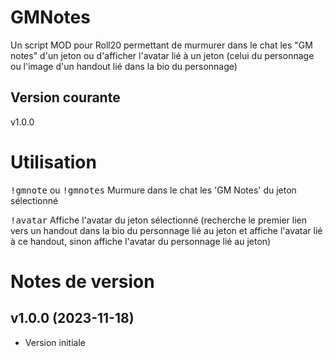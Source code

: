 # GMNotes

Un script MOD pour Roll20 permettant de murmurer dans le chat les "GM notes" d'un jeton ou d'afficher l'avatar lié à un jeton (celui du personnage ou l'image d'un handout lié dans la bio du personnage)

## Version courante

v1.0.0

# Utilisation

<kbd>!gmnote</kbd> ou <kbd>!gmnotes</kbd> Murmure dans le chat les 'GM Notes' du jeton sélectionné

<kbd>!avatar</kbd> Affiche l'avatar du jeton sélectionné (recherche le premier lien vers un handout dans la bio du personnage lié au jeton et affiche l'avatar lié à ce handout, sinon affiche l'avatar du personnage lié au jeton) 

# Notes de version

## v1.0.0 (2023-11-18)

- Version initiale

